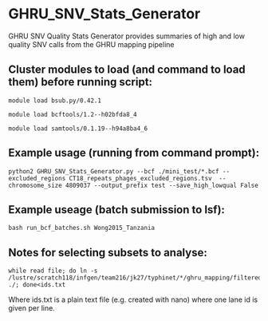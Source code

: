 # GHRU_SNV_Stats_Generator
GHRU SNV Quality Stats Generator provides summaries of high and low quality SNV calls from the GHRU mapping pipeline


## Cluster modules to load (and command to load them) before running script:

```
module load bsub.py/0.42.1

module load bcftools/1.2--h02bfda8_4

module load samtools/0.1.19--h94a8ba4_6
```

## Example usage (running from command prompt):
```
python2 GHRU_SNV_Stats_Generator.py --bcf ./mini_test/*.bcf --excluded_regions CT18_repeats_phages_excluded_regions.tsv  --chromosome_size 4809037 --output_prefix test --save_high_lowqual False
```

## Example useage (batch submission to lsf):
```
bash run_bcf_batches.sh Wong2015_Tanzania
```


## Notes for selecting subsets to analyse:
```
while read file; do ln -s /lustre/scratch118/infgen/team216/jk27/typhinet/*/ghru_mapping/filtered_bcfs/${file}.filtered.bcf ./; done<ids.txt
```
Where ids.txt is a plain text file (e.g. created with nano) where one lane id is given per line.
